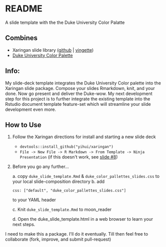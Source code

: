 # README

A slide template with the the Duke University Color Palatte

## Combines

* Xaringan slide library ([github](https://github.com/yihui/xaringan) | [vingette](https://github.com/yihui/xaringan))
* [Duke University Color Palette](https://styleguide.duke.edu/color-palette/)

## Info:

My slide-deck template integrates the Duke University Color palette into the Xaringan slide package. Compose your slides Rmarkdown, knit, and your done. Now go present and deliver the Duke-wow. My next development step for this project is to further integrate the existing template into the Rstudio document template feature-set which will streamline your slide development even more.

## How to Use

1. Follow the Xaringan directions for install and starting a new slide deck

    - `devtools::install_github("yihui/xaringan")`
    - `File -> New File -> R Markdown -> From Template -> Ninja Presentation` (if this doesn't work, see [slide #8](https://slides.yihui.name/xaringan/#8))
    
2. Before you go any further...

    a. copy `duke_slide_template.Rmd` & `duke_color_pallettes_slides.css` to your local slide-composition directory
    b. add 
    
    `css: ["default", "duke_color_pallettes_slides.css"]`
    
    to your YAML header
    
    c. Knit `duke_slide_template.Rmd` to moon_reader
    
    d. Open the duke_slide_template.html in a web browser to learn your next steps.
    
    
I need to make this a package.  I'll do it eventually.  Till then feel free to collaborate (fork, improve, and submit pull-request) 
    
